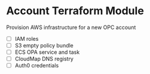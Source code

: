 # Account Terraform Module

Provision AWS infrastructure for a new OPC account

 - [ ] IAM roles
 - [ ] S3 empty policy bundle
 - [ ] ECS OPA service and task
 - [ ] CloudMap DNS registry
 - [ ] Auth0 credentials
